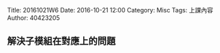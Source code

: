 Title: 20161021W6
Date: 2016-10-21 12:00
Category: Misc
Tags: 上課內容
Author: 40423205

<h2>解決子模組在對應上的問題</h2>